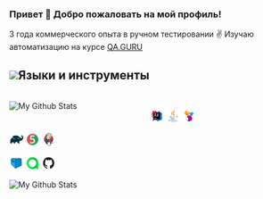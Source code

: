 ### Привет :slightly_smiling_face: Добро пожаловать на мой профиль! 

3 года коммерческого опыта в ручном тестировании :v: Изучаю автоматизацию на курсе [QA.GURU](https://qa.guru)


<p align="left">
  <h2><img width="45" src="images/contact3.gif">Языки и инструменты</h2>
<br>
<a>
  <img width="50%" align="left" alt="My Github Stats" src="https://github-readme-stats.vercel.app/api?username=esysolina&show_icons=true&theme=radical">

</a>
</p>

<p  align="left">

<code><img width="5%" title="IntelliJ IDEA" src="/images/Intelij_IDEA.svg"></code>
<code><img width="5%" title="Java" src="/images/Java.svg"></code>
<code><img width="5%" title="Selenide" src="/images/Selenide.svg "></code>

<code><img width="5%" title="Gradle" src="/images/Gradle.svg"></code>
<code><img width="5%" title="JUnit5" src="/images/JUnit5.svg"></code>
<code><img width="5%" title="Jenkins" src="/images/Jenkins.svg"></code>

<code><img width="5%" title="Selenoid" src="/images/Selenoid.svg"></code>
<code><img width="5%" title="Allure Report" src="/images/Allure_EE.svg"></code>
<code><img width="5%" title="Github" src="/images/Github.svg"></code>

</p>

<p align="left">
  <a>
    <img width="35%" align="left" alt="My Github Stats" src="https://github-readme-stats.vercel.app/api/top-langs/?username=esysolina&layout=compact&theme=buefy&hide_border=true">
  </a>
</p>
